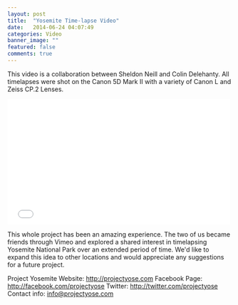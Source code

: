 ```yaml
---
layout: post
title:  "Yosemite Time-lapse Video"
date:   2014-06-24 04:07:49
categories: Video
banner_image: ""
featured: false
comments: true
---
```


This video is a collaboration between Sheldon Neill and Colin Delehanty. All timelapses were shot on the Canon 5D Mark II with a variety of Canon L and Zeiss CP.2 Lenses.

<iframe src="//player.vimeo.com/video/35396305?color=bc3d54" width="500" height="281" frameborder="0" webkitallowfullscreen mozallowfullscreen allowfullscreen></iframe>

This whole project has been an amazing experience. The two of us became friends through Vimeo and explored a shared interest in timelapsing Yosemite National Park over an extended period of time. We'd like to expand this idea to other locations and would appreciate any suggestions for a future project.

Project Yosemite Website: http://projectyose.com
Facebook Page: http://facebook.com/projectyose
Twitter: http://twitter.com/projectyose
Contact info: info@projectyose.com